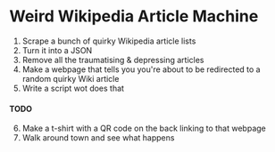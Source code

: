 # Weird Wikipedia Article Machine

1. Scrape a bunch of quirky Wikipedia article lists
2. Turn it into a JSON
3. Remove all the traumatising & depressing articles 
4. Make a webpage that tells you you're about to be redirected to a random quirky Wiki article
5. Write a script wot does that


#### TODO
6. Make a t-shirt with a QR code on the back linking to that webpage
7. Walk around town and see what happens
